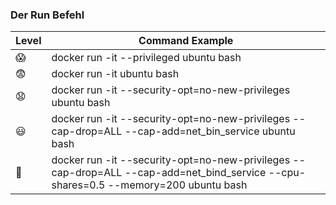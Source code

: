 ### Der Run Befehl
| Level | Command Example |
|-------|---------|
| 😱     | docker run -it --privileged ubuntu bash  |
| 😨     | docker run -it ubuntu bash  |
| 😧     | docker run -it --security-opt=no-new-privileges ubuntu bash  |
| 😃     | docker run -it --security-opt=no-new-privileges --cap-drop=ALL --cap-add=net_bin_service ubuntu bash  |
| 🥰     | docker run -it --security-opt=no-new-privileges --cap-drop=ALL --cap-add=net_bind_service --cpu-shares=0.5 --memory=200 ubuntu bash  |